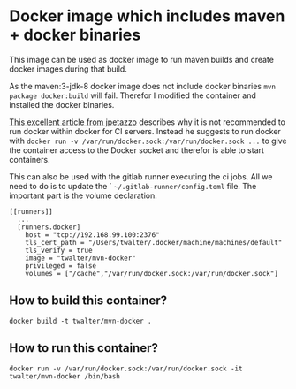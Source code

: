 # Docker image which includes maven + docker binaries
This image can be used as docker image to run maven builds and create docker images during that build.

As the maven:3-jdk-8 docker image does not include docker binaries 
``mvn package docker:build`` will fail. Therefor I modified the container and installed the docker binaries.

[This excellent article from jpetazzo](https://jpetazzo.github.io/2015/09/03/do-not-use-docker-in-docker-for-ci)
describes why it is not recommended to run docker within docker for CI servers. Instead he suggests to run docker with
``docker run -v /var/run/docker.sock:/var/run/docker.sock ...`` to give the container access to the Docker socket and 
therefor is able to start containers.



This can also be used with the gitlab runner executing the ci jobs. All we need to do is to update the `
``~/.gitlab-runner/config.toml`` file. The important part is the volume declaration.

```
[[runners]]
  ...
  [runners.docker]
    host = "tcp://192.168.99.100:2376"
    tls_cert_path = "/Users/twalter/.docker/machine/machines/default"
    tls_verify = true
    image = "twalter/mvn-docker"
    privileged = false
    volumes = ["/cache","/var/run/docker.sock:/var/run/docker.sock"]
```

## How to build this container?
```
docker build -t twalter/mvn-docker .
```

## How to run this container?
```
docker run -v /var/run/docker.sock:/var/run/docker.sock -it twalter/mvn-docker /bin/bash
```
